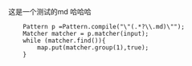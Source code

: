 这是一个测试的md   哈哈哈

        Pattern p =Pattern.compile("\"(.*?\\.md)\"");
        Matcher matcher = p.matcher(input);
        while (matcher.find()){
            map.put(matcher.group(1),true);
        }